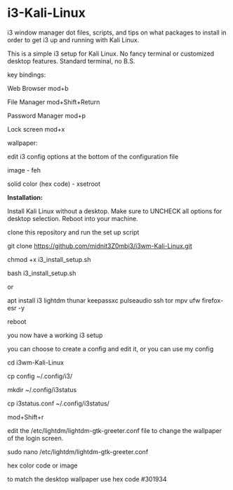 # i3-Kali-Linux
i3 window manager dot files, scripts, and tips on what packages to install in order to get i3 up and running with Kali Linux.

This is a simple i3 setup for Kali Linux. No fancy terminal or customized desktop features. Standard terminal, no B.S.

key bindings:

Web Browser mod+b

File Manager mod+Shift+Return  

Password Manager mod+p  

Lock screen mod+x 


wallpaper:

edit i3 config options at the bottom of the configuration file

image - feh

solid color (hex code) - xsetroot


**Installation:**

Install Kali Linux without a desktop. Make sure to UNCHECK all options for desktop selection. Reboot into your machine.

clone this repository and run the set up script

git clone https://github.com/midnit3Z0mbi3/i3wm-Kali-Linux.git

chmod +x i3_install_setup.sh

bash i3_install_setup.sh


or

apt install i3 lightdm thunar keepassxc pulseaudio ssh tor mpv ufw firefox-esr -y

reboot

you now have a working i3 setup

you can choose to create a config and edit it, or you can use my config

cd i3wm-Kali-Linux

cp config ~/.config/i3/

mkdir ~/.config/i3status

cp i3status.conf ~/.config/i3status/

mod+Shift+r

edit the /etc/lightdm/lightdm-gtk-greeter.conf file to change the wallpaper of the login screen.

sudo nano /etc/lightdm/lightdm-gtk-greeter.conf

hex color code or image

to match the desktop wallpaper use hex code #301934
